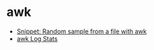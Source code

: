 # awk

- [Snippet: Random sample from a file with awk](/dev/shell/awk/random-sample-from-a-file-with-awk.md)
- [awk Log Stats](/dev/shell/awk/awk-log-statistics.md)
